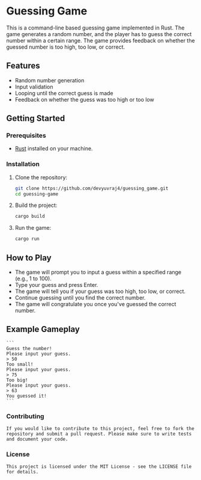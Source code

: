# Guessing Game

This is a command-line based guessing game implemented in Rust. The game generates a random number, and the player has to guess the correct number within a certain range. The game provides feedback on whether the guessed number is too high, too low, or correct.

## Features

- Random number generation
- Input validation
- Looping until the correct guess is made
- Feedback on whether the guess was too high or too low

## Getting Started

### Prerequisites

- [Rust](https://www.rust-lang.org/tools/install) installed on your machine.

### Installation

1. Clone the repository:
   ```bash
   git clone https://github.com/devyuvraj4/guessing_game.git
   cd guessing-game
   ```

2. Build the project:

    ```bash Copy code
    cargo build
    ```    
3. Run the game:

    ```bash Copy code
    cargo run
    ```
## How to Play

- The game will prompt you to input a guess within a specified range (e.g., 1 to 100).
- Type your guess and press Enter.
- The game will tell you if your guess was too high, too low, or correct.
- Continue guessing until you find the correct number.
- The game will congratulate you once you've guessed the correct number.
    
## Example Gameplay

    ```
    Guess the number!
    Please input your guess.
    > 50
    Too small!
    Please input your guess.
    > 75
    Too big!
    Please input your guess.
    > 63
    You guessed it!
    ```

### Contributing
    If you would like to contribute to this project, feel free to fork the repository and submit a pull request. Please make sure to write tests and document your code.

### License
    This project is licensed under the MIT License - see the LICENSE file for details.